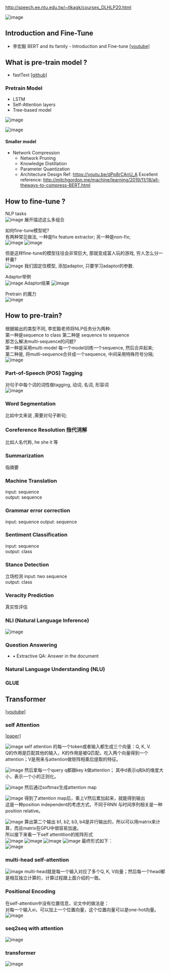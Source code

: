 http://speech.ee.ntu.edu.tw/~tlkagk/courses_DLHLP20.html




![image](https://user-images.githubusercontent.com/30361513/81050439-91f1e380-8ef2-11ea-8a70-792bb48b1014.png)


## Introduction and Fine-Tune  

- 李宏毅 BERT and its family - Introduction and Fine-tune [[youtube]](https://www.youtube.com/watch?v=1_gRK9EIQpc)   

## What is pre-train model  ?  
- fastText [[github]](https://github.com/facebookresearch/fastText)  

### Pretrain Model  
- LSTM
- Self-Attention layers
- Tree-based model  

![image](https://user-images.githubusercontent.com/30361513/81144506-caeb9000-8fa6-11ea-8f0a-2d8301df5358.png)

![image](https://user-images.githubusercontent.com/30361513/81144494-c32beb80-8fa6-11ea-8f63-55bb42b2397d.png)

#### Smaller model  
- Network Compression
    - Network Pruning
    - Knowledge Distillation
    - Parameter Quantization
    - Architecture Design
Ref: https://youtu.be/dPp8rCAnU_A
Excellent reference:
http://mitchgordon.me/machine/learning/2019/11/18/all-theways-to-compress-BERT.html


## How to fine-tune ?   
NLP tasks  
![image](https://user-images.githubusercontent.com/30361513/81145264-7c3ef580-8fa8-11ea-9ffc-e6ca388eaf80.png)
展开描述这么多组合  


如何fine-tune模型呢?  
有两种常见做法, 一种是fix feature extractor; 另一种是non-fix;  
![image](https://user-images.githubusercontent.com/30361513/81145624-346c9e00-8fa9-11ea-8c81-0fef5275d079.png)
![image](https://user-images.githubusercontent.com/30361513/81145641-3d5d6f80-8fa9-11ea-8a13-313957c13072.png)


但是这样fine-tune的模型往往会非常巨大, 那就变成富人玩的游戏, 穷人怎么分一杯羹?  
![image](https://user-images.githubusercontent.com/30361513/81145774-89a8af80-8fa9-11ea-89ed-6e5cefc39cf7.png)
我们固定住模型, 添加adaptor, 只要学习adaptor的参数.   

Adaptor举例  
![image](https://user-images.githubusercontent.com/30361513/81145892-d2f8ff00-8fa9-11ea-81b2-820e98f772dd.png)
Adaptor结果
![image](https://user-images.githubusercontent.com/30361513/81145918-ddb39400-8fa9-11ea-9274-29875a187526.png)

Pretrain 的魔力  
![image](https://user-images.githubusercontent.com/30361513/81146153-4e5ab080-8faa-11ea-9a8f-13c13b25c2b3.png)




## How to pre-train?  

根据输出的类型不同, 李宏毅老师将NLP任务分为两种:  
第一种是sequence to class 
第二种是 sequence to sequence  
那怎么解决multi-sequence的问题?  
第一种是采用multi-model 每一个model训练一个sequence, 然后合并起来;  
第二种是, 将mutli-sequence合并成一个sequence, 中间采用特殊符号分隔;  
![image](https://user-images.githubusercontent.com/30361513/81080081-ef9e2400-8f22-11ea-89e9-beaab02930c4.png)



### Part-of-Speech (POS) Tagging  
对句子中每个词的词性做tagging, 动词, 名词, 形容词  
![image](https://user-images.githubusercontent.com/30361513/81080320-30963880-8f23-11ea-878f-f72090c1829d.png)

### Word Segmentation  
比如中文来说 ,需要对句子断句;  


### Coreference Resolution 指代消解
比如人名代称, he she it 等  

  
### Summarization
指摘要
 
### Machine Translation
 input: sequence  
output: sequence  

### Grammar error correction
input: sequence
output: sequence  

### Sentiment Classification  
input: sequence  
output: class

### Stance Detection
立场检测
input: two sequence  
output: class 



### Veracity Prediction  
真实性评估  

### NLI (Natural Language Inference)  
![image](https://user-images.githubusercontent.com/30361513/81087063-d6e63c00-8f2b-11ea-9f18-f7fe25ef0187.png)

### Question Answering  
- • Extractive QA: Answer in the document 
 

### Natural Language Understanding (NLU)  

### GLUE  
  

## Transformer   
[[youtube]](https://www.youtube.com/watch?v=ugWDIIOHtPA)  

### self Attention  
[[paper]](https://arxiv.org/abs/1706.03762)  

![image](https://user-images.githubusercontent.com/30361513/82393796-05126280-9a7a-11ea-9332-2c7ace814906.png)
self attention 的每一个token或者输入都生成三个向量：Q, K, V.   
Q的作用是匹配其他的输入，K的作用是被Q匹配，吃入两个向量得到一个attention；V是用来与attention做矩阵相乘后提取的特征。   


![image](https://user-images.githubusercontent.com/30361513/82394077-95e93e00-9a7a-11ea-9c06-698f1685d466.png)
然后拿每一个query q都跟key k做attention； 其中d表示q和k的维度大小，表示一个小的正则化。  


![image](https://user-images.githubusercontent.com/30361513/82394783-83700400-9a7c-11ea-8d90-f4af4b4c9c7b.png)
然后通过softmax生成attention map

![image](https://user-images.githubusercontent.com/30361513/82394834-a0a4d280-9a7c-11ea-8b2c-1296313f0c42.png)
得到了attention map后，乘上V然后累加起来，就能得到输出  
这是一种position independent的考虑方式，不同于RNN 与时间序列相关是一种position relative。  

![image](https://user-images.githubusercontent.com/30361513/82394943-ef526c80-9a7c-11ea-8078-21af3591f541.png)
算出第二个输出
b1, b2, b3, b4是并行输出的，所以可以用matrix来计算，而且matrix在GPU中很容易加速。  
所以接下来看一下self attentition的矩阵形式  
![image](https://user-images.githubusercontent.com/30361513/82395018-2759af80-9a7d-11ea-8b50-3616413cd67e.png)
![image](https://user-images.githubusercontent.com/30361513/82395056-3a6c7f80-9a7d-11ea-8bdb-64e3f53f02dd.png)
![image](https://user-images.githubusercontent.com/30361513/82395109-5b34d500-9a7d-11ea-9e8f-3f7049d3eb38.png)
![image](https://user-images.githubusercontent.com/30361513/82395141-71db2c00-9a7d-11ea-9875-eb21a9f552d3.png)
最终形式如下：  
![image](https://user-images.githubusercontent.com/30361513/82395200-9505db80-9a7d-11ea-9647-844b6241f19a.png)

### multi-head self-attention  
![image](https://user-images.githubusercontent.com/30361513/82395303-d1d1d280-9a7d-11ea-9915-d685f2b687af.png)
multi-head就是每一个输入对应了多个Q, K, V向量；然后每一个head都是相互独立计算的，计算过程跟上面介绍的一致。  


### Positional Encoding  
在self-attention中没有位置信息，论文中的做法是：  
对每一个输入xi，可以加上一个位置向量，这个位置向量可以是one-hot向量。  
![image](https://user-images.githubusercontent.com/30361513/82395563-5cb2cd00-9a7e-11ea-8b3a-b8427cb9a1f5.png)


### seq2seq with attention  
![image](https://user-images.githubusercontent.com/30361513/82395643-8835b780-9a7e-11ea-8801-901530795965.png)



### transformer
![image](https://user-images.githubusercontent.com/30361513/82396339-3e4dd100-9a80-11ea-8072-f2c823f519f8.png)







